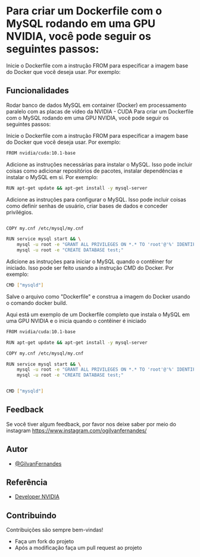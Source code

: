 
# Para criar um Dockerfile com o MySQL rodando em uma GPU NVIDIA, você pode seguir os seguintes passos:

Inicie o Dockerfile com a instrução FROM para especificar a imagem base do Docker que você deseja usar. Por exemplo:

## Funcionalidades

Rodar banco de dados MySQL em container (Docker) em processamento paralelo com as placas de vídeo da NVIDIA - CUDA 
Para criar um Dockerfile com o MySQL rodando em uma GPU NVIDIA, você pode seguir os seguintes passos:

Inicie o Dockerfile com a instrução FROM para especificar a imagem base do Docker que você deseja usar. Por exemplo:

```bash
FROM nvidia/cuda:10.1-base
```
Adicione as instruções necessárias para instalar o MySQL. Isso pode incluir coisas como adicionar repositórios de pacotes, instalar dependências e instalar o MySQL em si. Por exemplo:

```bash
RUN apt-get update && apt-get install -y mysql-server
```

Adicione as instruções para configurar o MySQL. Isso pode incluir coisas como definir senhas de usuário, criar bases de dados e conceder privilégios.

```bash

COPY my.cnf /etc/mysql/my.cnf

RUN service mysql start && \
    mysql -u root -e "GRANT ALL PRIVILEGES ON *.* TO 'root'@'%' IDENTIFIED BY 'root'; FLUSH PRIVILEGES;" && \
    mysql -u root -e "CREATE DATABASE test;"

```

Adicione as instruções para iniciar o MySQL quando o contêiner for iniciado. Isso pode ser feito usando a instrução CMD do Docker. Por exemplo:

```bash
CMD ["mysqld"]
```
Salve o arquivo como "Dockerfile" e construa a imagem do Docker usando o comando docker build.


Aqui está um exemplo de um Dockerfile completo que instala o MySQL em uma GPU NVIDIA e o inicia quando o contêiner é iniciado

```bash
FROM nvidia/cuda:10.1-base

RUN apt-get update && apt-get install -y mysql-server

COPY my.cnf /etc/mysql/my.cnf

RUN service mysql start && \
    mysql -u root -e "GRANT ALL PRIVILEGES ON *.* TO 'root'@'%' IDENTIFIED BY 'root'; FLUSH PRIVILEGES;" && \
    mysql -u root -e "CREATE DATABASE test;"


CMD ["mysqld"]
```
## Feedback

Se você tiver algum feedback, por favor nos deixe saber por meio do instagram https://www.instagram.com/ogilvanfernandes/


## Autor

- [@GilvanFernandes](https://www.github.com/GilvanFernandes)


## Referência

 - [Developer NVIDIA](https://developer.nvidia.com/)

## Contribuindo

Contribuições são sempre bem-vindas!

- Faça um fork do projeto
- Após a modificação faça um pull request ao projeto